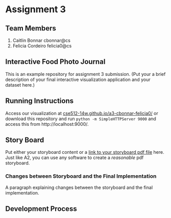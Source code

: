 # Assignment 3

## Team Members

1. Caitlin Bonnar cbonnar@cs
2. Felicia Cordeiro felicia0@cs

## Interactive Food Photo Journal

This is an example repository for assignment 3 submission.
(Put your a brief description of your final interactive visualization application and your dataset here.)


## Running Instructions

Access our visualization at [cse512-14w.github.io/a3-cbonnar-felicia0/](http://cse512-14w.github.io/a3-cbonnar-felicia0/) or download this repository and run `python -m SimpleHTTPServer 9000` and access this from http://localhost:9000/.


## Story Board

Put either your storyboard content or a [link to your storyboard pdf file](storyboard.pdf?raw=true) here.   Just like A2, you can use any software to create a *reasonable* pdf storyboard.


### Changes between Storyboard and the Final Implementation

A paragraph explaining changes between the storyboard and the final implementation.


## Development Process


